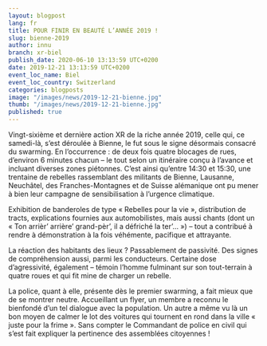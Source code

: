 ```yaml
---
layout: blogpost
lang: fr
title: POUR FINIR EN BEAUTÉ L’ANNÉE 2019 !
slug: bienne-2019
author: innu
branch: xr-biel
publish_date: 2020-06-10 13:13:59 UTC+0200
date: 2019-12-21 13:13:59 UTC+0200
event_loc_name: Biel
event_loc_country: Switzerland
categories: blogposts
image: "/images/news/2019-12-21-bienne.jpg"
thumb: "/images/news/2019-12-21-bienne.jpg"
published: true
---
```

Vingt-sixième et dernière action XR de la riche année 2019, celle qui, ce samedi-là, s’est déroulée à Bienne, le fut sous le signe désormais consacré du swarming. En l’occurrence : de deux fois quatre blocages de rues, d’environ 6 minutes chacun – le tout selon un itinéraire conçu à l’avance et incluant diverses zones piétonnes. C’est ainsi qu’entre 14:30 et 15:30, une trentaine de rebelles rassemblant des militants de Bienne, Lausanne, Neuchâtel, des Franches-Montagnes et de Suisse alémanique ont pu mener à bien leur campagne de sensibilisation à l’urgence climatique. 

Exhibition de banderoles de type « Rebelles pour la vie », distribution de tracts, explications fournies aux automobilistes, mais aussi chants (dont un « Ton arrièr’ arrière’ grand-pèr’, il a défriché la ter’… ») – tout a contribué à rendre à démonstration à la fois véhémente, pacifique et attrayante. 

La réaction des habitants des lieux ? Passablement de passivité. Des signes de compréhension aussi, parmi les conducteurs. Certaine dose d’agressivité, également – témoin l’homme fulminant sur son tout-terrain à quatre roues et qui fit mine de charger un rebelle. 

La police, quant à elle, présente dès le premier swarming, a fait mieux que de se montrer neutre. Accueillant un flyer, un membre a reconnu le bienfondé d’un tel dialogue avec la population. Un autre a même vu là un bon moyen de calmer le lot des voitures qui tournent en rond dans la ville « juste pour la frime ». Sans compter le Commandant de police en civil qui s’est fait expliquer la pertinence des assemblées citoyennes !
